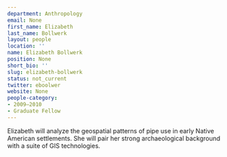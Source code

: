 ```yaml
---
department: Anthropology
email: None
first_name: Elizabeth
last_name: Bollwerk
layout: people
location: ''
name: Elizabeth Bollwerk
position: None
short_bio: ''
slug: elizabeth-bollwerk
status: not_current
twitter: eboolwer
website: None
people-category:
- 2009–2010
- Graduate Fellow
---
```


Elizabeth will analyze the geospatial patterns of pipe use in early Native American settlements. She will pair her strong archaeological background with a suite of GIS technologies.
